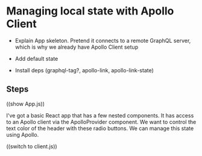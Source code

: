# Managing local state with Apollo Client

- Explain App skeleton. Pretend it connects to a remote GraphQL server, which is why we already have Apollo Client setup

- Add default state

- Install deps (graphql-tag?, apollo-link, apollo-link-state)

## Steps

((show App.js))

I've got a basic React app that has a few nested components. It has access to an Apollo client via the ApolloProvider component. We want to control the text color of the header with these radio buttons. We can manage this state using Apollo.

((switch to client.js))
